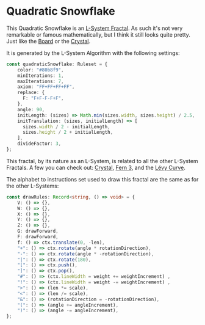 # Quadratic Snowflake

This Quadratic Snowflake is an [L-System Fractal](https://en.wikipedia.org/wiki/L-system). As such it's not very remarkable or famous mathematically, but I think it still looks quite pretty. Just like the [Board](/l-system/board) or the [Crystal](/l-system/crystal).

It is generated by the L-System Algorithm with the following settings: 

```ts
const quadraticSnowflake: Ruleset = {
    color: "#80b8f9",
    minIterations: 1,
    maxIterations: 7,
    axiom: "FF+FF+FF+FF",
    replace: {
      F: "F+F-F-F+F",
    },
    angle: 90,
    initLength: (sizes) => Math.min(sizes.width, sizes.height) / 2.5,
    initTranslation: (sizes, initialLength) => [
      sizes.width / 2 - initialLength,
      sizes.height / 2 + initialLength,
    ],
    divideFactor: 3,
};
```

This fractal, by its nature as an L-System, is related to all the other L-System Fractals. A few you can check out: [Crystal](/l-system/crystal), [Fern 3](/l-system/fern-3), and the [Lévy Curve](/l-system/levy-curve).

The alphabet to instructions set used to draw this fractal are the same as for the other L-Systems:

```ts
const drawRules: Record<string, () => void> = {
    V: () => {},
    W: () => {},
    X: () => {},
    Y: () => {},
    Z: () => {},
    G: drawForward,
    F: drawForward,
    f: () => ctx.translate(0, -len),
    "+": () => ctx.rotate(angle * rotationDirection),
    "-": () => ctx.rotate(angle * -rotationDirection),
    "|": () => ctx.rotate(180),
    "[": () => ctx.push(),
    "]": () => ctx.pop(),
    "#": () => (ctx.lineWidth = weight += weightIncrement) ,
    "!": () => (ctx.lineWidth = weight -= weightIncrement) ,
    ">": () => (len *= scale),
    "<": () => (len /= scale),
    "&": () => (rotationDirection = -rotationDirection),
    "(": () => (angle += angleIncrement),
    ")": () => (angle -= angleIncrement),
};
```

